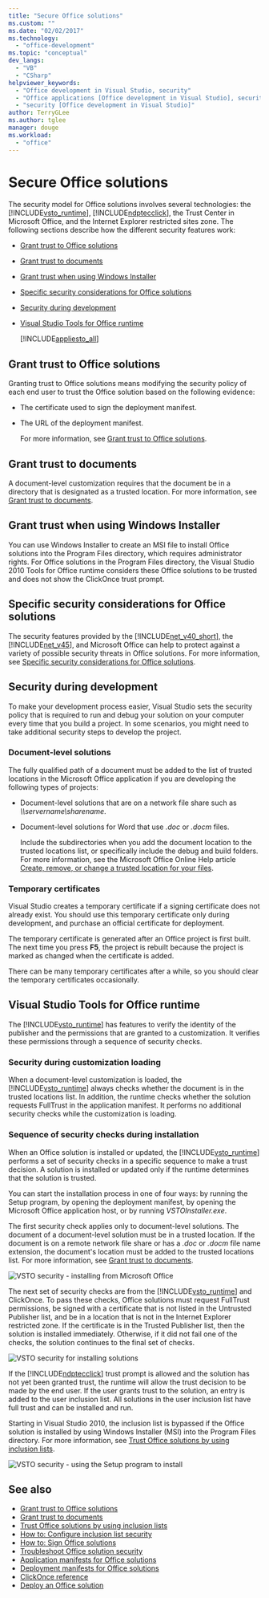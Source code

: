 ```yaml
---
title: "Secure Office solutions"
ms.custom: ""
ms.date: "02/02/2017"
ms.technology:
  - "office-development"
ms.topic: "conceptual"
dev_langs:
  - "VB"
  - "CSharp"
helpviewer_keywords:
  - "Office development in Visual Studio, security"
  - "Office applications [Office development in Visual Studio], security"
  - "security [Office development in Visual Studio]"
author: TerryGLee
ms.author: tglee
manager: douge
ms.workload:
  - "office"
---
```

# Secure Office solutions
  The security model for Office solutions involves several technologies: the [!INCLUDE[vsto_runtime](../vsto/includes/vsto-runtime-md.md)], [!INCLUDE[ndptecclick](../vsto/includes/ndptecclick-md.md)], the Trust Center in Microsoft Office, and the Internet Explorer restricted sites zone. The following sections describe how the different security features work:

- [Grant trust to Office solutions](#GrantingTrustToSolutions)

- [Grant trust to documents](#GrantingTrustToDocuments)

- [Grant trust when using Windows Installer](#GrantingTrustWindowsInstaller)

- [Specific security considerations for Office solutions](#Security)

- [Security during development](#SecurityDuringDeployment)

- [Visual Studio Tools for Office runtime](#VisualStudioToolsForOfficeRuntime)

  [!INCLUDE[appliesto_all](../vsto/includes/appliesto-all-md.md)]

##  <a name="GrantingTrustToSolutions"></a> Grant trust to Office solutions
 Granting trust to Office solutions means modifying the security policy of each end user to trust the Office solution based on the following evidence:

- The certificate used to sign the deployment manifest.

- The URL of the deployment manifest.

  For more information, see [Grant trust to Office solutions](../vsto/granting-trust-to-office-solutions.md).

##  <a name="GrantingTrustToDocuments"></a> Grant trust to documents
 A document-level customization requires that the document be in a directory that is designated as a trusted location. For more information, see [Grant trust to documents](../vsto/granting-trust-to-documents.md).

##  <a name="GrantingTrustWindowsInstaller"></a> Grant trust when using Windows Installer
 You can use Windows Installer to create an MSI file to install Office solutions into the Program Files directory, which requires administrator rights. For Office solutions in the Program Files directory, the Visual Studio 2010 Tools for Office runtime considers these Office solutions to be trusted and does not show the ClickOnce trust prompt.

##  <a name="Security"></a> Specific security considerations for Office solutions
 The security features provided by the [!INCLUDE[net_v40_short](../sharepoint/includes/net-v40-short-md.md)], the [!INCLUDE[net_v45](../vsto/includes/net-v45-md.md)], and Microsoft Office can help to protect against a variety of possible security threats in Office solutions. For more information, see [Specific security considerations for Office solutions](../vsto/specific-security-considerations-for-office-solutions.md).

##  <a name="SecurityDuringDeployment"></a> Security during development
 To make your development process easier, Visual Studio sets the security policy that is required to run and debug your solution on your computer every time that you build a project. In some scenarios, you might need to take additional security steps to develop the project.

### Document-level solutions
 The fully qualified path of a document must be added to the list of trusted locations in the Microsoft Office application if you are developing the following types of projects:

- Document-level solutions that are on a network file share such as *\\\servername\sharename*.

- Document-level solutions for Word that use *.doc* or *.docm* files.

  Include the subdirectories when you add the document location to the trusted locations list, or specifically include the debug and build folders. For more information, see the Microsoft Office Online Help article [Create, remove, or change a trusted location for your files](https://support.office.com/article/Create-remove-or-change-a-trusted-location-for-your-files-f5151879-25ea-4998-80a5-4208b3540a62).

### Temporary certificates
 Visual Studio creates a temporary certificate if a signing certificate does not already exist. You should use this temporary certificate only during development, and purchase an official certificate for deployment.

 The temporary certificate is generated after an Office project is first built. The next time you press **F5**, the project is rebuilt because the project is marked as changed when the certificate is added.

 There can be many temporary certificates after a while, so you should clear the temporary certificates occasionally.

##  <a name="VisualStudioToolsForOfficeRuntime"></a> Visual Studio Tools for Office runtime
 The [!INCLUDE[vsto_runtime](../vsto/includes/vsto-runtime-md.md)] has features to verify the identity of the publisher and the permissions that are granted to a customization. It verifies these permissions through a sequence of security checks.

### Security during customization loading
 When a document-level customization is loaded, the [!INCLUDE[vsto_runtime](../vsto/includes/vsto-runtime-md.md)] always checks whether the document is in the trusted locations list. In addition, the runtime checks whether the solution requests FullTrust in the application manifest. It performs no additional security checks while the customization is loading.

### Sequence of security checks during installation
 When an Office solution is installed or updated, the [!INCLUDE[vsto_runtime](../vsto/includes/vsto-runtime-md.md)] performs a set of security checks in a specific sequence to make a trust decision. A solution is installed or updated only if the runtime determines that the solution is trusted.

 You can start the installation process in one of four ways: by running the Setup program, by opening the deployment manifest, by opening the Microsoft Office application host, or by running *VSTOInstaller.exe*.

 The first security check applies only to document-level solutions. The document of a document-level solution must be in a trusted location. If the document is on a remote network file share or has a *.doc* or *.docm* file name extension, the document's location must be added to the trusted locations list. For more information, see [Grant trust to documents](../vsto/granting-trust-to-documents.md).

 ![VSTO security - installing from Microsoft Office](../vsto/media/host-install.png "VSTO security - installing from Microsoft Office")

 The next set of security checks are from the [!INCLUDE[vsto_runtime](../vsto/includes/vsto-runtime-md.md)] and ClickOnce. To pass these checks, Office solutions must request FullTrust permissions, be signed with a certificate that is not listed in the Untrusted Publisher list, and be in a location that is not in the Internet Explorer restricted zone. If the certificate is in the Trusted Publisher list, then the solution is installed immediately. Otherwise, if it did not fail one of the checks, the solution continues to the final set of checks.

 ![VSTO security for installing solutions](../vsto/media/installing.png "VSTO security for installing solutions")

 If the [!INCLUDE[ndptecclick](../vsto/includes/ndptecclick-md.md)] trust prompt is allowed and the solution has not yet been granted trust, the runtime will allow the trust decision to be made by the end user. If the user grants trust to the solution, an entry is added to the user inclusion list. All solutions in the user inclusion list have full trust and can be installed and run.

 Starting in Visual Studio 2010, the inclusion list is bypassed if the Office solution is installed by using Windows Installer (MSI) into the Program Files directory. For more information, see [Trust Office solutions by using inclusion lists](../vsto/trusting-office-solutions-by-using-inclusion-lists.md).

 ![VSTO security - using the Setup program to install](../vsto/media/setup-vstoinstaller.png "VSTO security - using the Setup program to install")

## See also

- [Grant trust to Office solutions](../vsto/granting-trust-to-office-solutions.md)
- [Grant trust to documents](../vsto/granting-trust-to-documents.md)
- [Trust Office solutions by using inclusion lists](../vsto/trusting-office-solutions-by-using-inclusion-lists.md)
- [How to: Configure inclusion list security](../vsto/how-to-configure-inclusion-list-security.md)
- [How to: Sign Office solutions](../vsto/how-to-sign-office-solutions.md)
- [Troubleshoot Office solution security](../vsto/troubleshooting-office-solution-security.md)
- [Application manifests for Office solutions](../vsto/application-manifests-for-office-solutions.md)
- [Deployment manifests for Office solutions](../vsto/deployment-manifests-for-office-solutions.md)
- [ClickOnce reference](../deployment/clickonce-reference.md)
- [Deploy an Office solution](../vsto/deploying-an-office-solution.md)
